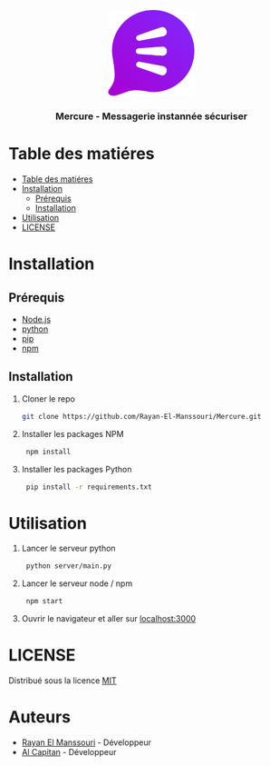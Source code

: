 <p align="center">
  <a href="https://github.com/Rayan-El-Manssouri/Mercure#readme">
    <img src="./public/assets/logo/color light 500.webp" alt="Mercure logo" style="max-width: 30%;" >
  </a>
</p>

<h3 align="center">Mercure - Messagerie instannée sécuriser</h3>

# Table des matiéres

- [Table des matiéres](#table-des-matiéres)
- [Installation](#installation)
  - [Prérequis](#prérequis)
  - [Installation](#installation-1)
- [Utilisation](#utilisation)
- [LICENSE](./LICENSE)

# Installation

## Prérequis

- [Node.js](https://nodejs.org/en/download/)
- [python](https://www.python.org/downloads/)
- [pip](https://pip.pypa.io/en/stable/installing/)
- [npm](https://www.npmjs.com/get-npm)

## Installation

1. Cloner le repo
   ```sh
   git clone https://github.com/Rayan-El-Manssouri/Mercure.git
   ```

2. Installer les packages NPM
   ```sh
    npm install
    ```

3. Installer les packages Python
   ```sh
    pip install -r requirements.txt
    ```

# Utilisation

1. Lancer le serveur python
   ```sh
    python server/main.py
    ```
2. Lancer le serveur node / npm
   ```sh
    npm start
    ```

3. Ouvrir le navigateur et aller sur [localhost:3000](http://localhost:3000)


# LICENSE

Distribué sous la licence
[MIT](./LICENSE)

# Auteurs

- [Rayan El Manssouri](https://github.com/Rayan-El-Manssouri) - Développeur
- [Al Capitan](https://github.com/Al-Capitan) - Développeur